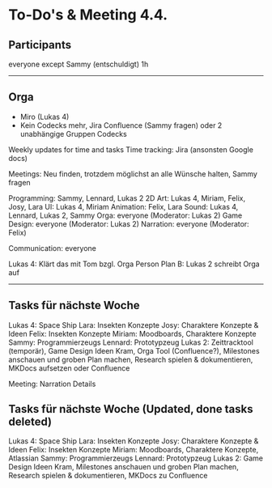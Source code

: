 # To-Do's & Meeting 4.4.

## Participants

everyone except Sammy (entschuldigt)
1h

---


## Orga

  - Miro (Lukas 4)
  - Kein Codecks mehr, Jira Confluence (Sammy fragen) oder 2 unabhängige Gruppen Codecks

Weekly updates for time and tasks
Time tracking: Jira (ansonsten Google docs)

Meetings: Neu finden, trotzdem möglichst an alle Wünsche halten, Sammy fragen

Programming: Sammy, Lennard, Lukas 2
2D Art: Lukas 4, Miriam, Felix, Josy, Lara
UI: Lukas 4, Miriam
Animation: Felix, Lara
Sound: Lukas 4, Lennard, Lukas 2, Sammy
Orga: everyone (Moderator: Lukas 2)
Game Design: everyone (Moderator: Lukas 2)
Narration: everyone (Moderator: Felix)

Communication: everyone

Lukas 4: Klärt das mit Tom bzgl. Orga Person
Plan B: Lukas 2 schreibt Orga auf

---


## Tasks für nächste Woche

Lukas 4: Space Ship
Lara: Insekten Konzepte
Josy: Charaktere Konzepte & Ideen
Felix: Insekten Konzepte
Miriam: Moodboards, Charaktere Konzepte
Sammy: Programmierzeugs
Lennard: Prototypzeug
Lukas 2: Zeittracktool (temporär), Game Design Ideen Kram, Orga Tool (Confluence?), Milestones anschauen und groben Plan machen, Research spielen & dokumentieren, MKDocs aufsetzen oder Confluence

Meeting: Narration Details

## Tasks für nächste Woche (Updated, done tasks deleted)

Lukas 4: Space Ship
Lara: Insekten Konzepte
Josy: Charaktere Konzepte & Ideen
Felix: Insekten Konzepte
Miriam: Moodboards, Charaktere Konzepte, Atlassian
Sammy: Programmierzeugs
Lennard: Prototypzeug
Lukas 2: Game Design Ideen Kram, Milestones anschauen und groben Plan machen, Research spielen & dokumentieren, MKDocs zu Confluence